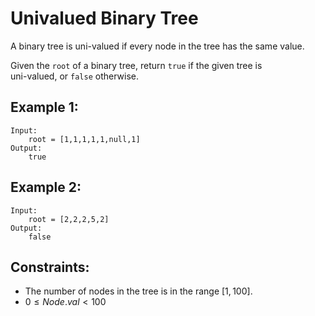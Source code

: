 # Univalued Binary Tree

A binary tree is uni-valued if every node in the tree has the same value.

Given the ```root``` of a binary tree, return ```true``` if the given tree is  
uni-valued, or ```false``` otherwise.

 

## Example 1:

    Input: 
        root = [1,1,1,1,1,null,1]
    Output: 
        true

## Example 2:

    Input: 
        root = [2,2,2,5,2]
    Output: 
        false

 

## Constraints:

* The number of nodes in the tree is in the range $[1, 100]$.
* $0 \le Node.val < 100$

